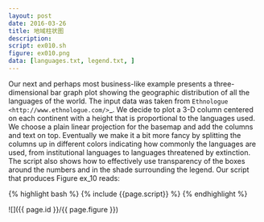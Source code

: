 ```yaml
---
layout: post
date: 2016-03-26
title: 地域柱状图
description:
script: ex010.sh
figure: ex010.png
data: [languages.txt, legend.txt, ]
---
```


Our next and perhaps most business-like example presents a
three-dimensional bar graph plot showing the geographic distribution of
all the languages of the world. The input data
was taken from `Ethnologue <http://www.ethnologue.com/>`_. We decide to plot a 3-D column
centered on each continent with a height that is proportional to the
languages used. We choose a plain
linear projection for the basemap and add the columns and text on top.
Eventually we make it a bit more fancy by splitting the columns up in different colors
indicating how commonly the languages are used, from institutional languages to
languages threatened by extinction.
The script also shows how to effectively use transparency of the boxes around the numbers
and in the shade surrounding the legend.
Our script that produces Figure ex_10 reads:

{% highlight bash %}
{% include {{page.script}} %}
{% endhighlight %}

![]({{ page.id }}/{{ page.figure }})
